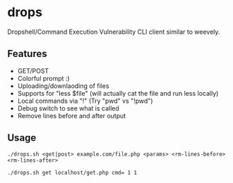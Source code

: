 # drops
Dropshell/Command Execution Vulnerability CLI client similar to weevely.

## Features
* GET/POST
* Colorful prompt :)
* Uploading/downlaoding of files
* Supports for "less $file" (will actually cat the file and run less locally)
* Local commands via "!" (Try "pwd" vs "!pwd")
* Debug switch to see what is called
* Remove lines before and after output

## Usage
```
./drops.sh <get|post> example.com/file.php <params> <rm-lines-before> <rm-lines-after>
```
```
./drops.sh get localhost/get.php cmd= 1 1
```
